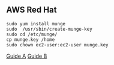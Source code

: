## AWS Red Hat

```console
sudo yum install munge
sudo  /usr/sbin/create-munge-key
sudo cd /etc/munge/
cp munge.key /home
sudo chown ec2-user:ec2-user munge.key
```

[Guide A](https://southgreenplatform.github.io/trainings/hpc/slurminstallation/)
[Guide B](https://southgreenplatform.github.io/trainings/hpc/slurminstallation/)
